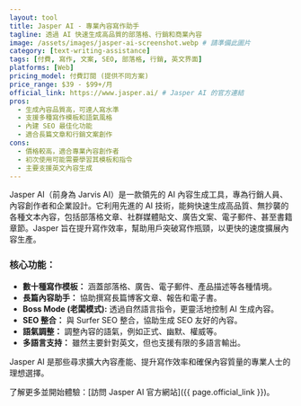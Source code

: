 ```yaml
---
layout: tool
title: Jasper AI - 專業內容寫作助手
tagline: 透過 AI 快速生成高品質的部落格、行銷和商業內容
image: /assets/images/jasper-ai-screenshot.webp # 請準備此圖片
category: [text-writing-assistance]
tags: [付費, 寫作, 文案, SEO, 部落格, 行銷, 英文界面]
platforms: [Web]
pricing_model: 付費訂閱 (提供不同方案)
price_range: $39 - $99+/月
official_link: https://www.jasper.ai/ # Jasper AI 的官方連結
pros:
  - 生成內容品質高，可達人寫水準
  - 支援多種寫作模板和語氣風格
  - 內建 SEO 最佳化功能
  - 適合長篇文章和行銷文案創作
cons:
  - 價格較高，適合專業內容創作者
  - 初次使用可能需要學習其模板和指令
  - 主要支援英文內容生成
---
```


Jasper AI（前身為 Jarvis AI）是一款領先的 AI 內容生成工具，專為行銷人員、內容創作者和企業設計。它利用先進的 AI 技術，能夠快速生成高品質、無抄襲的各種文本內容，包括部落格文章、社群媒體貼文、廣告文案、電子郵件、甚至書籍章節。Jasper 旨在提升寫作效率，幫助用戶突破寫作瓶頸，以更快的速度擴展內容生產。

### 核心功能：

* **數十種寫作模板：** 涵蓋部落格、廣告、電子郵件、產品描述等各種情境。
* **長篇內容助手：** 協助撰寫長篇博客文章、報告和電子書。
* **Boss Mode (老闆模式):** 透過自然語言指令，更靈活地控制 AI 生成內容。
* **SEO 整合：** 與 Surfer SEO 整合，協助生成 SEO 友好的內容。
* **語氣調整：** 調整內容的語氣，例如正式、幽默、權威等。
* **多語言支持：** 雖然主要針對英文，但也支援有限的多語言輸出。

Jasper AI 是那些尋求擴大內容產能、提升寫作效率和確保內容質量的專業人士的理想選擇。

了解更多並開始體驗：[訪問 Jasper AI 官方網站]({{ page.official_link }})。